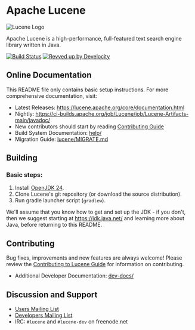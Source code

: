 <!--
    Licensed to the Apache Software Foundation (ASF) under one or more
    contributor license agreements.  See the NOTICE file distributed with
    this work for additional information regarding copyright ownership.
    The ASF licenses this file to You under the Apache License, Version 2.0
    the "License"); you may not use this file except in compliance with
    the License.  You may obtain a copy of the License at

        http://www.apache.org/licenses/LICENSE-2.0

    Unless required by applicable law or agreed to in writing, software
    distributed under the License is distributed on an "AS IS" BASIS,
    WITHOUT WARRANTIES OR CONDITIONS OF ANY KIND, either express or implied.
    See the License for the specific language governing permissions and
    limitations under the License.
-->

# Apache Lucene

![Lucene Logo](https://lucene.apache.org/theme/images/lucene/lucene_logo_green_300.png?v=0e493d7a)

Apache Lucene is a high-performance, full-featured text search engine library
written in Java.

[![Build Status](https://ci-builds.apache.org/job/Lucene/job/Lucene-Artifacts-main/badge/icon?subject=Lucene)](https://ci-builds.apache.org/job/Lucene/job/Lucene-Artifacts-main/)
[![Revved up by Develocity](https://img.shields.io/badge/Revved%20up%20by-Develocity-06A0CE?logo=Gradle&labelColor=02303A)](https://develocity.apache.org/scans?search.buildToolType=gradle&search.rootProjectNames=lucene-root)

## Online Documentation

This README file only contains basic setup instructions.  For more
comprehensive documentation, visit:

- Latest Releases: <https://lucene.apache.org/core/documentation.html>
- Nightly: <https://ci-builds.apache.org/job/Lucene/job/Lucene-Artifacts-main/javadoc/>
- New contributors should start by reading [Contributing Guide](./CONTRIBUTING.md)
- Build System Documentation: [help/](./help/)
- Migration Guide: [lucene/MIGRATE.md](./lucene/MIGRATE.md)

## Building

### Basic steps:

1. Install [OpenJDK 24](https://jdk.java.net/archive/).
2. Clone Lucene's git repository (or download the source distribution).
3. Run gradle launcher script (`gradlew`).

We'll assume that you know how to get and set up the JDK - if you don't, then we suggest starting at https://jdk.java.net/ and learning more about Java, before returning to this README.

## Contributing

Bug fixes, improvements and new features are always welcome!
Please review the [Contributing to Lucene
Guide](./CONTRIBUTING.md) for information on
contributing.

- Additional Developer Documentation: [dev-docs/](./dev-docs/)

## Discussion and Support

- [Users Mailing List](https://lucene.apache.org/core/discussion.html#java-user-list-java-userluceneapacheorg)
- [Developers Mailing List](https://lucene.apache.org/core/discussion.html#developer-lists)
- IRC: `#lucene` and `#lucene-dev` on freenode.net
